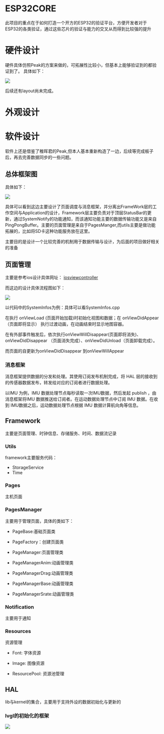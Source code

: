 # ESP32CORE
此项目的重点在于如何打造一个开方的ESP32的验证平台，方便开发者对于ESP32的各类验证，通过这些芯片的验证与能力的交叉从而得到比较强的提升

# 硬件设计
硬件具体仿照Peak的方案来做的，可拓展性比较小，但基本上能够验证到的都验证到了。
具体如下：

![](/4.Docs/1.Images/sch.png)

后续还有layout尚未完成。

# 外观设计


# 软件设计
软件上还是借鉴了稚晖君的Peak,但本人基本重新构造了一边，后续等完成板子后，再去完善数据同步的一些问题。

## 总体框架图

具体如下：

![](/4.Docs/1.Images/framework.png)

具体可以看到这边主要设计了页面调度与消息框架，并分离出FrameWork层的工作空间与Application的设计，Framework层主要负责对于顶层StatusBar的更新，通过SystemNotify的功能通知，而该通知功能主要的数据传输功能又是来自PingPongBuffer。主要的页面管理是来自于PagesManger,而utils主要是做功能拓展的，比如将SD卡这种功能服务放在这里。

主要目的是设计一个比较完善的机制用于数据传输与设计，为后面的项目做好相关的准备

## 页面管理

主要是参考ios设计具体网址： [iosviewcontroller](https://developer.apple.com/documentation/uikit/uiviewcontroller)

而这边的设计具体流程图如下：

![](/4.Docs/1.Images/view.png)

以代码中的SystemInfos为例：具体可以看SystemInfos.cpp

在执行 onViewLoad (页面开始加载)时初始化视图和数据；在 onViewDidAppear（页面即将显示） 执行过渡动画，在动画结束时显示地图容器。

在有外部事件触发后，依次执行onViewWillDisappear(页面即将消失)、 onViewDidDisappear （页面消失完成）、onViewDidUnload（页面卸载完成）。

而页面的自更新为onViewDidDisappear 到onViewWillAppear

### 消息框架

消息框架提供数据的分发和处理。其使用订阅发布机制完成，将 HAL 层的接收到的传感器数据发布，转发给对应的订阅者进行数据处理。

以IMU 为例，IMU 数据处理节点每秒读取一次IMU数据，然后发起 publish ，由消息框架将IMU 数据推送给订阅者。在运动数据处理节点中订阅 IMU 数据。在收到 IMU数据之后，运动数据处理节点根据 IMU 数据计算航向角等信息。

## Framework

主要是页面管理、时钟信息、存储服务、时间、数据流记录

### Utils 

framework主要服务代码：

* StorageService
* Time

### Pages
主机页面

### PagesManager

主要用于管理页面，具体的类如下：

* PageBase:基础页面类

* PageFactory：创建页面类

* PageManager:页面管理类

* PageManagerAnim:动画管理类

* PageManagerDrag:动画管理类

* PageManagerBase:动画管理类

* PageManagerSrate:动画管理类

### Notification
主要用于通知

### Resources
资源管理

* Font: 字体资源

* Image: 图像资源

* ResourcePool: 资源池管理

## HAL

lib与kernel的集合，主要用于支持外设的数据初始化与更新的

### lvgl的初始化的框架

![](/4.Docs/1.Images/lvgl.png)

